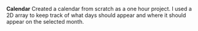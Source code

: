 **Calendar**
Created a calendar from scratch as a one hour project. I used a 2D array to keep track of what days should appear and where it should appear on the selected month. 